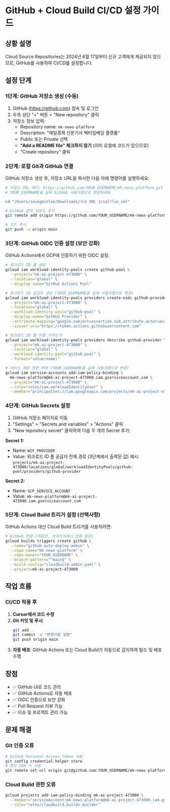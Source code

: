 # GitHub + Cloud Build CI/CD 설정 가이드

## 상황 설명
Cloud Source Repositories는 2024년 6월 17일부터 신규 고객에게 제공되지 않으므로, GitHub를 사용하여 CI/CD를 설정합니다.

## 설정 단계

### 1단계: GitHub 저장소 생성 (수동)

1. GitHub (https://github.com) 접속 및 로그인
2. 우측 상단 "+" 버튼 > "New repository" 클릭
3. 저장소 정보 입력:
   - Repository name: `mk-news-platform`
   - Description: "매일경제 신문기사 벡터임베딩 플랫폼"
   - Public 또는 Private 선택
   - **"Add a README file" 체크하지 않기** (이미 로컬에 코드가 있으므로)
   - "Create repository" 클릭

### 2단계: 로컬 Git과 GitHub 연결

GitHub 저장소 생성 후, 저장소 URL을 복사한 다음 아래 명령어를 실행하세요:

```bash
# 저장소 URL 예시: https://github.com/YOUR_USERNAME/mk-news-platform.git
# YOUR_USERNAME을 실제 GitHub 사용자명으로 변경하세요

cd "/Users/seungminlee/Downloads/기사 XML 2/saltlux_xml"

# GitHub 원격 저장소 추가
git remote add origin https://github.com/YOUR_USERNAME/mk-news-platform.git

# 코드 푸시
git push -u origin main
```

### 3단계: GitHub OIDC 인증 설정 (보안 강화)

GitHub Actions에서 GCP에 인증하기 위한 OIDC 설정:

```bash
# 워크로드 ID 풀 생성
gcloud iam workload-identity-pools create github-pool \
  --project="mk-ai-project-473000" \
  --location="global" \
  --display-name="GitHub Actions Pool"

# 워크로드 ID 공급자 생성 (YOUR_USERNAME을 실제 사용자명으로 변경)
gcloud iam workload-identity-pools providers create-oidc github-provider \
  --project="mk-ai-project-473000" \
  --location="global" \
  --workload-identity-pool="github-pool" \
  --display-name="GitHub Provider" \
  --attribute-mapping="google.subject=assertion.sub,attribute.actor=assertion.actor,attribute.repository=assertion.repository" \
  --issuer-uri="https://token.actions.githubusercontent.com"

# 워크로드 ID 풀 이름 가져오기
gcloud iam workload-identity-pools providers describe github-provider \
  --project="mk-ai-project-473000" \
  --location="global" \
  --workload-identity-pool="github-pool" \
  --format="value(name)"

# 서비스 계정 권한 부여 (YOUR_USERNAME을 실제 사용자명으로 변경)
gcloud iam service-accounts add-iam-policy-binding \
  mk-news-platform@mk-ai-project-473000.iam.gserviceaccount.com \
  --project="mk-ai-project-473000" \
  --role="roles/iam.workloadIdentityUser" \
  --member="principalSet://iam.googleapis.com/projects/mk-ai-project-473000/locations/global/workloadIdentityPools/github-pool/attribute.repository/YOUR_USERNAME/mk-news-platform"
```

### 4단계: GitHub Secrets 설정

1. GitHub 저장소 페이지로 이동
2. "Settings" > "Secrets and variables" > "Actions" 클릭
3. "New repository secret" 클릭하여 다음 두 개의 Secret 추가:

**Secret 1:**
- Name: `WIF_PROVIDER`
- Value: 워크로드 ID 풀 공급자 전체 경로 (3단계에서 출력된 값)
  예시: `projects/mk-ai-project-473000/locations/global/workloadIdentityPools/github-pool/providers/github-provider`

**Secret 2:**
- Name: `GCP_SERVICE_ACCOUNT`
- Value: `mk-news-platform@mk-ai-project-473000.iam.gserviceaccount.com`

### 5단계: Cloud Build 트리거 설정 (선택사항)

GitHub Actions 대신 Cloud Build 트리거를 사용하려면:

```bash
# GitHub 연결 (처음만, 브라우저에서 인증 필요)
gcloud builds triggers create github \
  --name="github-auto-deploy-admin" \
  --repo-name="mk-news-platform" \
  --repo-owner="YOUR_USERNAME" \
  --branch-pattern="^main$" \
  --build-config="cloudbuild-admin.yaml" \
  --project=mk-ai-project-473000
```

## 작업 흐름

### CI/CD 적용 후
1. **Cursor에서 코드 수정**
2. **Git 커밋 및 푸시**:
   ```bash
   git add .
   git commit -m "변경사항 설명"
   git push origin main
   ```
3. **자동 배포**: GitHub Actions 또는 Cloud Build가 자동으로 감지하여 빌드 및 배포 수행

## 장점

- ✅ GitHub UI로 코드 관리
- ✅ GitHub Actions로 자동 배포
- ✅ OIDC 인증으로 보안 강화
- ✅ Pull Request 리뷰 가능
- ✅ 이슈 및 프로젝트 관리 가능

## 문제 해결

### Git 인증 오류
```bash
# GitHub Personal Access Token 사용
git config credential.helper store
# 또는 SSH 키 사용
git remote set-url origin git@github.com:YOUR_USERNAME/mk-news-platform.git
```

### Cloud Build 권한 오류
```bash
gcloud projects add-iam-policy-binding mk-ai-project-473000 \
  --member="serviceAccount:mk-news-platform@mk-ai-project-473000.iam.gserviceaccount.com" \
  --role="roles/cloudbuild.builds.builder"
```